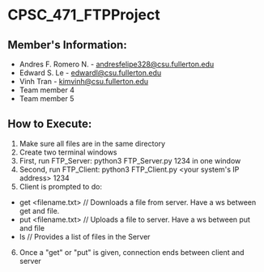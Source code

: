 # CPSC_471_FTPProject

## Member's Information:
* Andres F. Romero N. - andresfelipe328@csu.fullerton.edu
* Edward S. Le - edwardl@csu.fullerton.edu
* Vinh Tran - kimvinh@csu.fullerton.edu
* Team member 4
* Team member 5

## How to Execute:
1. Make sure all files are in the same directory
2. Create two terminal windows
3. First, run FTP_Server: python3 FTP_Server.py 1234 in one window
4. Second, run FTP_Client: python3 FTP_Client.py <your system's IP address> 1234
5. Client is prompted to do:
* get <filename.txt> // Downloads a file from server. Have a ws between get and file.
* put <filename.txt> // Uploads a file to server. Have a ws between put and file
* ls                 // Provides a list of files in the Server
6. Once a "get" or "put" is given, connection ends between client and server
